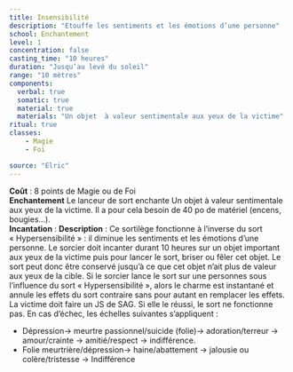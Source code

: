 ```yaml
---
title: Insensibilité
description: "Etouffe les sentiments et les émotions d’une personne"
school: Enchantement
level: 1
concentration: false
casting_time: "10 heures"
duration: "Jusqu’au levé du soleil"
range: "10 mètres"
components:
  verbal: true
  somatic: true
  material: true
  materials: "Un objet  à valeur sentimentale aux yeux de la victime"
ritual: true
classes:
    - Magie
    - Foi

source: "Elric"
---
```

**Coût** : 8 points de Magie ou de Foi  
**Enchantement** Le lanceur de sort enchante Un objet  à valeur sentimentale aux yeux de la victime. Il a pour cela besoin de 40 po de matériel (encens, bougies...).  
**Incantation** : 
**Description** : Ce sortilège fonctionne à l’inverse du sort « Hypersensibilité » : il diminue les sentiments et les émotions d’une personne. Le sorcier doit incanter durant 10 heures sur un objet important aux yeux de la victime puis pour lancer le sort, briser ou fêler cet objet. Le sort peut donc être conservé jusqu’à ce que cet objet n’ait plus de valeur aux yeux de la cible. Si le sorcier lance le sort sur une personnes sous l’influence du sort « Hypersensibilité », alors le charme est instantané et annule les effets du sort contraire sans pour autant en remplacer les effets. La victime doit faire un JS de SAG. Si elle le réussi, le sort ne fonctionne pas. En cas d’échec, les échelles suivantes s’appliquent :  
- Dépression→ meurtre passionnel/suicide (folie)→ adoration/terreur → amour/crainte → amitié/respect → indifférence.  
- Folie meurtrière/dépression→ haine/abattement → jalousie ou colère/tristesse → Indifférence   
